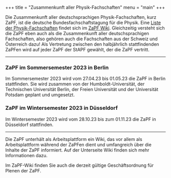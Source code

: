 +++
title = "Zusammenkunft aller Physik-Fachschaften"
menu = "main"
+++

Die Zusammenkunft aller deutschsprachigen Physik-Fachschaften, kurz ZaPF, ist die deutsche Bundesfachschaftstagung für die Physik. Eine [Liste der Physik-Fachschaften](http://zapf.wiki/Liste_der_Physik-Fachschaften) findet sich im [ZaPF Wiki](http://zapf.wiki). Gleichzeitig versteht sich die ZaPF eben auch als die Zusammenkunft aller deutschsprachigen Fachschaften, also gehören auch die Fachschaften aus der Schweiz und Österreich dazu! Als Vertretung zwischen den halbjährlich stattfindenden ZaPFen wird auf jeder ZaPF der StAPF gewählt, der die ZaPF vertritt.

---

### ZaPF im Sommersemester 2023 in Berlin

Im Sommersemester 2023 wird vom 27.04.23 bis 01.05.23 die ZaPF in Berlin stattfinden. 
Sie wird zusammen von der Humboldt-Universität, der Technischen Universität Berlin, der Freien Universität und der Universität Potsdam geplant und umgesetzt.

### ZaPF im Wintersemester 2023 in Düsseldorf

Im Wintersemester 2023 wird vom 28.10.23 bis zum 01.11.23  die ZaPF in Düsseldorf stattfinden.

---

Die ZaPF unterhält als Arbeitsplattform ein Wiki, das vor allem als Arbeitsplattform während der ZaPFen dient und umfangreich über die Inhalte der ZaPF informiert. Auf der Unterseite Wiki finden sich mehr Informationen dazu.

Im ZaPF-Wiki finden Sie auch die derzeit gültige Geschäftsordnung für Plenen der ZaPF.
